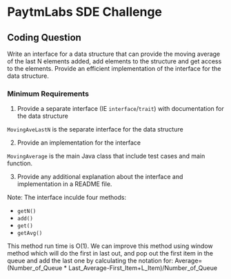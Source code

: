 # PaytmLabs SDE Challenge

## Coding Question

Write an interface for a data structure that can provide the moving average of the last N elements added, add elements to the structure and get access to the elements. Provide an efficient implementation of the interface for the data structure.


### Minimum Requirements

1. Provide a separate interface (IE `interface`/`trait`) with documentation for the data structure

```MovingAveLastN``` is the separate interface for the data structure

2. Provide an implementation for the interface

```MovingAverage``` is the main Java class that include test cases and main function. 

3. Provide any additional explanation about the interface and implementation in a README file.

Note:
The interface inculde four methods: 
- `getN()`
- `add()`
- `get()`
- `getAvg()`

This method run time is O(1). We can improve this method using window method which will do the first in last out, and pop out the first item in the queue and add the last one by calculating the notation for: Average=(Number_of_Queue * Last_Average-First_Item+L_Item)/Number_of_Queue



